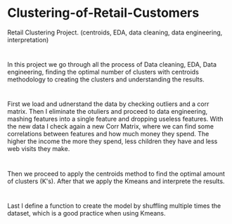 # Clustering-of-Retail-Customers
Retail Clustering Project. (centroids, EDA, data cleaning, data engineering, interpretation)
#
In this project we go through all the process of Data cleaning, EDA, Data engineering, finding the optimal number of clusters with centroids methodology to creating the clusters and understanding the results.
#
First we load and udnerstand the data by checking outliers and a corr matrix.
Then I eliminate the otuliers and proceed to data engineering, mashing features into a single feature and dropping useless features.
With the new data I check again a new Corr Matrix, where we can find some correlations between features and how much money they spend.
The higher the income the more they spend, less children they have and less web visits they make.
#
Then we proceed to apply the centroids method to find the optimal amount of clusters (K's).
After that we apply the Kmeans and interprete the results.
#
Last I define a function to create the model by shuffling multiple times the dataset, which is a good practice when using Kmeans.
